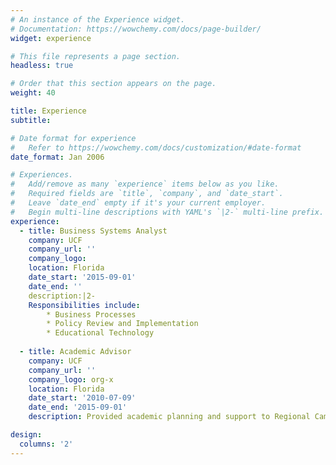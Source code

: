 ```yaml
---
# An instance of the Experience widget.
# Documentation: https://wowchemy.com/docs/page-builder/
widget: experience

# This file represents a page section.
headless: true

# Order that this section appears on the page.
weight: 40

title: Experience
subtitle:

# Date format for experience
#   Refer to https://wowchemy.com/docs/customization/#date-format
date_format: Jan 2006

# Experiences.
#   Add/remove as many `experience` items below as you like.
#   Required fields are `title`, `company`, and `date_start`.
#   Leave `date_end` empty if it's your current employer.
#   Begin multi-line descriptions with YAML's `|2-` multi-line prefix.
experience:
  - title: Business Systems Analyst
    company: UCF
    company_url: ''
    company_logo: 
    location: Florida
    date_start: '2015-09-01'
    date_end: ''
    description:|2-
    Responsibilities include:
        * Business Processes
        * Policy Review and Implementation
        * Educational Technology
        
  - title: Academic Advisor
    company: UCF
    company_url: ''
    company_logo: org-x
    location: Florida
    date_start: '2010-07-09'
    date_end: '2015-09-01'
    description: Provided academic planning and support to Regional Campuses students

design:
  columns: '2'
---
```

